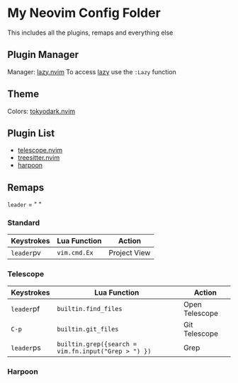 # My Neovim Config Folder
This includes all the plugins, remaps and everything else

## Plugin Manager
Manager: [lazy.nvim](https://github.com/folke/lazy.nvim)
To access [lazy](https://github.com/folke/lazy.nvim) use the `:Lazy` function 

## Theme
Colors: [tokyodark.nvim](https://github.com/tiagovla/tokyodark.nvim)

## Plugin List

- [telescope.nvim](https://github.com/nvim-telescope/telescope.nvim)
- [treesitter.nvim](https://github.com/nvim-treesitter/nvim-treesitter)
- [harpoon](https://github.com/ThePrimeagen/harpoon)

## Remaps
`leader` = " "

### Standard
| Keystrokes | Lua Function | Action |
| ---------- | ------------ | ------ |
| `leader`pv | `vim.cmd.Ex` | Project View |

### Telescope
| Keystrokes | Lua Function | Action |
| ---------- | ------------ | ------ |
| `leader`pf | `builtin.find_files` | Open Telescope |
| `C-p` | `builtin.git_files` | Git Telescope |
| `leader`ps | `builtin.grep({search = vim.fn.input("Grep > ") })` | Grep |

### Harpoon
